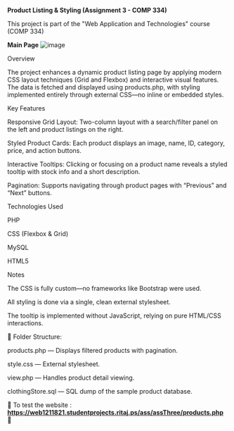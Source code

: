 **Product Listing & Styling (Assignment 3 - COMP 334)**

This project is part of the "Web Application and Technologies" course (COMP 334)

**Main Page**
![image](https://github.com/user-attachments/assets/fe3a8ed0-26e4-4dfc-9bcb-af71061a79ae)


Overview

The project enhances a dynamic product listing page by applying modern CSS layout techniques (Grid and Flexbox) and interactive visual features. The data is fetched and displayed using products.php, with styling implemented entirely through external CSS—no inline or embedded styles.

Key Features

Responsive Grid Layout: Two-column layout with a search/filter panel on the left and product listings on the right.

Styled Product Cards: Each product displays an image, name, ID, category, price, and action buttons.

Interactive Tooltips: Clicking or focusing on a product name reveals a styled tooltip with stock info and a short description.

Pagination: Supports navigating through product pages with “Previous” and “Next” buttons.

Technologies Used

PHP

CSS (Flexbox & Grid)

MySQL

HTML5

Notes

The CSS is fully custom—no frameworks like Bootstrap were used.

All styling is done via a single, clean external stylesheet.

The tooltip is implemented without JavaScript, relying on pure HTML/CSS interactions.

📁 Folder Structure:

products.php — Displays filtered products with pagination.

style.css — External stylesheet.

view.php — Handles product detail viewing.

clothingStore.sql — SQL dump of the sample product database.

🔗 To test the website : **https://web1211821.studentprojects.ritaj.ps/ass/assThree/products.php** 🔗
